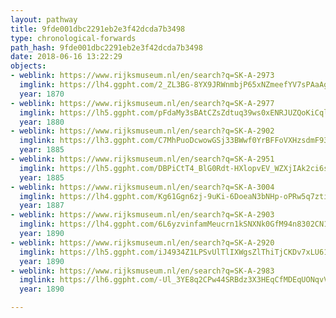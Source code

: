 ```yaml
---
layout: pathway
title: 9fde001dbc2291eb2e3f42dcda7b3498
type: chronological-forwards
path_hash: 9fde001dbc2291eb2e3f42dcda7b3498
date: 2018-06-16 13:22:29
objects:
- weblink: https://www.rijksmuseum.nl/en/search?q=SK-A-2973
  imglink: https://lh4.ggpht.com/2_ZL3BG-8YX9JRWnmbjP65xNZmeefYV7sPAaAgAVjgHl5jm0dSLL7JfDHrrPRoHrmlTtYmVXlijFYLZhHGY4vPLAig=s200
  year: 1870
- weblink: https://www.rijksmuseum.nl/en/search?q=SK-A-2977
  imglink: https://lh5.ggpht.com/pFdaMy3sBAtCZsZdtuq39ws0xENRJUZQoKiCql-V071T5o2CiD6LD5zho8EBC--BBhL5Rn9sO4kLSZ2twoibuZvPMcmH=s200
  year: 1880
- weblink: https://www.rijksmuseum.nl/en/search?q=SK-A-2902
  imglink: https://lh3.ggpht.com/C7MhPuoDcwowGSj33BWwf0YrBFFoVXHzsdmF93gEdkl573vGxOAV5_z6EwY1DrlMxf_7Imkw8xUVY2Rt-fl2-UbCeum2=s200
  year: 1885
- weblink: https://www.rijksmuseum.nl/en/search?q=SK-A-2951
  imglink: https://lh5.ggpht.com/DBPiCtT4_BlG0Rdt-HXlopvEV_WZXjIAk2ci6sEMjxbbRumjv1W37gHpe8E5lKKsaNBaI41f2Lv6TImylGANDgFZig=s200
  year: 1885
- weblink: https://www.rijksmuseum.nl/en/search?q=SK-A-3004
  imglink: https://lh4.ggpht.com/Kg61Ggn6zj-9uKi-6DoeaN3bNHp-oPRw5q7ztipdTyLYpvg-iSa3issP2CH__ml7VNVqfWcs1wLvNKxJdgSwEOB2L4Y=s200
  year: 1887
- weblink: https://www.rijksmuseum.nl/en/search?q=SK-A-2903
  imglink: https://lh4.ggpht.com/6L6yzvinfamMeucrn1kSNXNk0GfM94n8302CN1aaEjcZLlJSowGtMbb6eABvBMkm4PqzzNBYLiquwhBekw17bR_DJR0=s200
  year: 1890
- weblink: https://www.rijksmuseum.nl/en/search?q=SK-A-2920
  imglink: https://lh5.ggpht.com/iJ4934Z1LPSvUlTlIXWgsZlThiTjCKDv7xLU61ukNDeL3a15O8wkpB8-aRy9zmQVnapC40npnK_2KpEEv4aGUeBp8TA=s200
  year: 1890
- weblink: https://www.rijksmuseum.nl/en/search?q=SK-A-2983
  imglink: https://lh6.ggpht.com/-Ul_3YE8q2CPw44SRBdz3X3HEqCfMDEqUONqvVWRwHZvIG05D_PerehgIvfy_di71bLX_467GOkR99jFJ3uzsWysqQk=s200
  year: 1890

---
```

